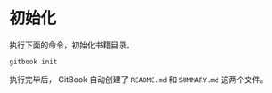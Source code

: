 # 初始化

执行下面的命令，初始化书籍目录。

```shell
gitbook init
```

执行完毕后， GitBook 自动创建了 `README.md` 和 `SUMMARY.md` 这两个文件。

